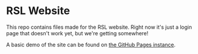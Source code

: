 # RSL Website
This repo contains files made for the RSL website. Right now it's just a login page that doesn't work yet, but we're getting somewhere!

A basic demo of the site can be found on [the GitHub Pages instance](https://skcro.github.io/RSL-web/).